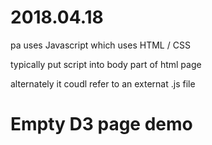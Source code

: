 # 2018.04.18

 pa uses Javascript which uses HTML / CSS

typically put script into body part of html page

alternately it coudl refer to an externat .js file

# Empty D3 page demo